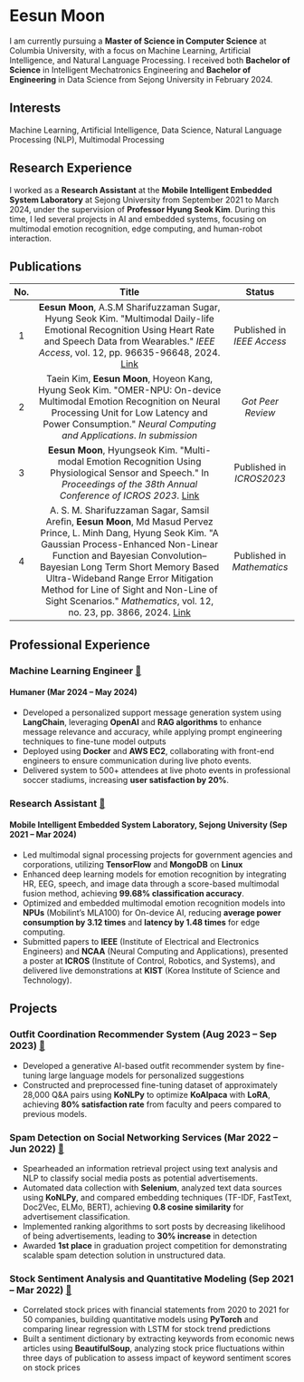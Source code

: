 # Eesun Moon

I am currently pursuing a **Master of Science in Computer Science** at Columbia University, with a focus on Machine Learning, Artificial Intelligence, and Natural Language Processing. I received both **Bachelor of Science** in Intelligent Mechatronics Engineering and **Bachelor of Engineering** in Data Science from Sejong University in February 2024.

## Interests
Machine Learning, Artificial Intelligence, Data Science, Natural Language Processing (NLP), Multimodal Processing

## Research Experience
I worked as a **Research Assistant** at the **Mobile Intelligent Embedded System Laboratory** at Sejong University from September 2021 to March 2024, under the supervision of **Professor Hyung Seok Kim**. During this time, I led several projects in AI and embedded systems, focusing on multimodal emotion recognition, edge computing, and human-robot interaction.

## Publications
| No. | Title | Status |
|:---:|:---:|:---:|
| 1 | **Eesun Moon**, A.S.M Sharifuzzaman Sugar, Hyung Seok Kim. "Multimodal Daily-life Emotional Recognition Using Heart Rate and Speech Data from Wearables." *IEEE Access*, vol. 12, pp. 96635-96648, 2024. [Link](https://doi.org/10.1109/ACCESS.2024.3427111) | Published in *IEEE Access* |
| 2 | Taein Kim, **Eesun Moon**, Hoyeon Kang, Hyung Seok Kim. "OMER-NPU: On-device Multimodal Emotion Recognition on Neural Processing Unit for Low Latency and Power Consumption." *Neural Computing and Applications*. *In submission* | *Got Peer Review* | 
| 3 | **Eesun Moon**, Hyungseok Kim. "Multi-modal Emotion Recognition Using Physiological Sensor and Speech." In *Proceedings of the 38th Annual Conference of ICROS 2023*. [Link](https://www.dbpia.co.kr/journal/articleDetail?nodeId=NODE11480498#a) | Published in *ICROS2023* |
| 4 | A. S. M. Sharifuzzaman Sagar, Samsil Arefin, **Eesun Moon**, Md Masud Pervez Prince, L. Minh Dang, Hyung Seok Kim. "A Gaussian Process-Enhanced Non-Linear Function and Bayesian Convolution–Bayesian Long Term Short Memory Based Ultra-Wideband Range Error Mitigation Method for Line of Sight and Non-Line of Sight Scenarios." *Mathematics*, vol. 12, no. 23, pp. 3866, 2024. [Link](https://doi.org/10.3390/math12233866) | Published in *Mathematics* |


## Professional Experience

### Machine Learning Engineer [📎]((https://github.com/EesunMoon/genai_soccer))
#### Humaner (Mar 2024 – May 2024)
- Developed a personalized support message generation system using **LangChain**, leveraging **OpenAI** and **RAG algorithms** to enhance message relevance and accuracy, while applying prompt engineering techniques to fine-tune model outputs
- Deployed using **Docker** and **AWS EC2**, collaborating with front-end engineers to ensure communication during live photo events.
- Delivered system to 500+ attendees at live photo events in professional soccer stadiums, increasing **user satisfaction by 20%**.

### Research Assistant [📎](https://github.com/EesunMoon/On-device_Multimodal_ER)
#### Mobile Intelligent Embedded System Laboratory, Sejong University (Sep 2021 – Mar 2024)
- Led multimodal signal processing projects for government agencies and corporations, utilizing **TensorFlow** and **MongoDB** on **Linux**
- Enhanced deep learning models for emotion recognition by integrating HR, EEG, speech, and image data through a score-based multimodal fusion method, achieving **99.68% classification accuracy**.
- Optimized and embedded multimodal emotion recognition models into **NPUs** (Mobilint’s MLA100) for On-device AI, reducing **average power consumption by 3.12 times** and **latency by 1.48 times** for edge computing.
- Submitted papers to **IEEE** (Institute of Electrical and Electronics Engineers) and **NCAA** (Neural Computing and Applications), presented a poster at **ICROS** (Institute of Control, Robotics, and Systems), and delivered live demonstrations at **KIST** (Korea Institute of Science and Technology).

## Projects

### Outfit Coordination Recommender System (Aug 2023 – Sep 2023) [📎](https://github.com/EesunMoon/genAI_Cor-Recom)
- Developed a generative AI-based outfit recommender system by fine-tuning large language models for personalized suggestions
- Constructed and preprocessed fine-tuning dataset of approximately 28,000 Q&A pairs using **KoNLPy** to optimize **KoAlpaca** with **LoRA**, achieving **80% satisfaction rate** from faculty and peers compared to previous models.


### Spam Detection on Social Networking Services (Mar 2022 – Jun 2022) [📎](https://github.com/EesunMoon/spam_review_detection)
- Spearheaded an information retrieval project using text analysis and NLP to classify social media posts as potential advertisements.
- Automated data collection with **Selenium**, analyzed text data sources using **KoNLPy**, and compared embedding techniques (TF-IDF, FastText, Doc2Vec, ELMo, BERT), achieving **0.8 cosine similarity** for advertisement classification.
- Implemented ranking algorithms to sort posts by decreasing likelihood of being advertisements, leading to **30% increase** in detection
- Awarded **1st place** in graduation project competition for demonstrating scalable spam detection solution in unstructured data.


### Stock Sentiment Analysis and Quantitative Modeling (Sep 2021 – Mar 2022) [📎](https://github.com/EesunMoon/JENQ)
- Correlated stock prices with financial statements from 2020 to 2021 for 50 companies, building quantitative models using **PyTorch** and comparing linear regression with LSTM for stock trend predictions
- Built a sentiment dictionary by extracting keywords from economic news articles using **BeautifulSoup**, analyzing stock price fluctuations within three days of publication to assess impact of keyword sentiment scores on stock prices


<!---
MoonEeSun/MoonEeSun is a ✨ special ✨ repository because its `README.md` (this file) appears on your GitHub profile.
You can click the Preview link to take a look at your changes.
--->
